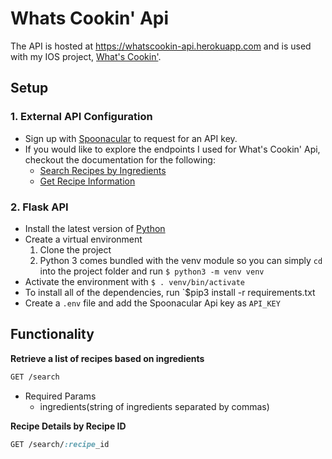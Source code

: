 # Whats Cookin' Api

The API is hosted at https://whatscookin-api.herokuapp.com and is used with my IOS project, [What's Cookin'](https://github.com/lina5147/whatsCookinApp). 

## Setup

### 1. External API Configuration

- Sign up with [Spoonacular](https://spoonacular.com/food-api/console#Dashboard) to request for an API key.
- If you would like to explore the endpoints I used for What's Cookin' Api, checkout the documentation for the following:
  - [Search Recipes by Ingredients](https://spoonacular.com/food-api/docs#Search-Recipes-by-Ingredients)
  - [Get Recipe Information](https://spoonacular.com/food-api/docs#Get-Recipe-Information)
  
### 2. Flask API
- Install the latest version of [Python](https://www.python.org/downloads/)
- Create a virtual environment
  1. Clone the project
  2. Python 3 comes bundled with the venv module so you can simply `cd` into the project folder and run 
  `$ python3 -m venv venv`
- Activate the environment with `$ . venv/bin/activate`
- To install all of the dependencies, run `$pip3 install -r requirements.txt
- Create a `.env` file and add the Spoonacular Api key as `API_KEY`

## Functionality

**Retrieve a list of recipes based on ingredients**

```css
GET /search
```
  - Required Params
    - ingredients(string of ingredients separated by commas)

**Recipe Details by Recipe ID**

```css
GET /search/:recipe_id
```
